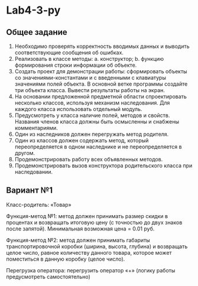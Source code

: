 # Lab4-3-py
Общее задание
------------
1. Необходимо проверять корректность вводимых данных и выводить 
соответствующие сообщения об ошибках.
2. Реализовать в классе методы:
a. конструктор;
b. функцию формирования строки информации об объекте.
3. Создать проект для демонстрации работы: сформировать объекты со 
значениями-константами и с введенными с клавиатуры значениями полей 
объекта. В основной ветке программы создайте три объекта класса. Вывести 
результаты работы на экран.
4. На основании предложенной предметной области спроектировать несколько
классов, используя механизм наследования. Для каждого класса 
использовать отдельный модуль.
5. Предусмотреть у класса наличие полей, методов и свойств. Названия членов 
класса должны быть осмысленны и снабжены комментариями.
6. Один из наследников должен перегружать метод родителя.
7. Один из классов должен содержать метод, который переопределяется в 
одном наследнике и не переопределяется в другом.
8. Продемонстрировать работу всех объявленных методов.
9. Продемонстрировать вызов конструктора родительского класса при 
наследовании.

Вариант №1
----------
Класс-родитель: «Товар»

Функция-метод №1: метод должен принимать размер скидки в процентах и 
возвращать итоговую цену (с точностью до двух знаков после запятой).
Минимальная возможная цена = 0.01 руб.

Функция-метод №2: метод должен принимать габариты транспортировочной 
коробки (ширина, высота, глубина) и возвращать целое число, равное количеству 
данного товара, которое может поместиться в данную коробку (целое число).

Перегрузка оператора: 
перегрузить оператор «+» (логику работы предусмотреть самостоятельно)
